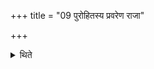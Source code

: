 +++
title = "09 पुरोहितस्य प्रवरेण राजा"

+++

<details><summary>थिते</summary>

पुरोहितस्य प्रवरेण राजा प्रवृणीत इति विज्ञायते ९
</details>

